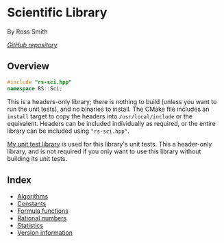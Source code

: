 # Scientific Library

By Ross Smith

_[GitHub repository](https://github.com/CaptainCrowbar/rs-sci)_

## Overview

```c++
#include "rs-sci.hpp"
namespace RS::Sci;
```

This is a headers-only library; there is nothing to build (unless you want to
run the unit tests), and no binaries to install. The CMake file includes an
`install` target to copy the headers into `/usr/local/include` or the
equivalent. Headers can be included individually as required, or the entire
library can be included using `"rs-sci.hpp"`.

[My unit test library](https://github.com/CaptainCrowbar/rs-unit-test) is used
for this library's unit tests. This a header-only library, and is not
required if you only want to use this library without building its unit
tests.

## Index

* [Algorithms](algorithms.html)
* [Constants](constants.html)
* [Formula functions](formula.html)
* [Rational numbers](rational.html)
* [Statistics](statistics.html)
* [Version information](version.html)
